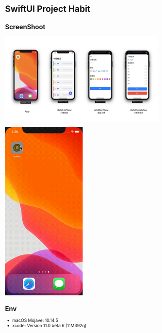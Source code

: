 # SwiftUI Project Habit

## ScreenShoot

![](./asset/01.jpg)

![](./asset/02.gif)

## Env

* macOS Mojave: 10.14.5
* xcode: Version 11.0 beta 6 (11M392q)
